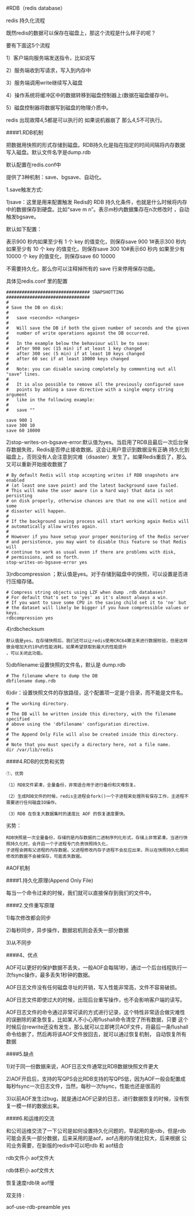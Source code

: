 #RDB（redis database）

redis 持久化流程

既然redis的数据可以保存在磁盘上，那这个流程是什么样子的呢？

要有下面这5个流程

1）客户端向服务端发送指令，比如说写

2）服务端收到写请求，写入到内存中

3）服务端调用write继续写入磁盘

4）操作系统将缓冲区中的数据转移到磁盘控制器上(数据在磁盘缓存中)。

5）磁盘控制器将数据写到磁盘的物理介质中。

redis 出现故障4,5都是可以执行的 如果说机器崩了 那么4,5不可执行。

####1.RDB机制

把数据用快照的形式存储到磁盘。RDB持久化是指在指定的时间间隔将内存数据写入磁盘。默认文件名字是dump.rdb

默认配置在redis.conf中

提供了3种机制：save、bgsave、自动化。

1.save触发方式:

1)save：这里是用来配置触发 Redis的 RDB 持久化条件，也就是什么时候将内存中的数据保存到硬盘。比如“save m n”。表示m秒内数据集存在n次修改时
，自动触发bgsave。

默认如下配置：

表示900 秒内如果至少有 1 个 key 的值变化，则保存save 900 1#表示300 秒内如果至少有 10 个 key 的值变化，则保存save 300 10#表示60 秒内
如果至少有 10000 个 key 的值变化，则保存save 60 10000

不需要持久化，那么你可以注释掉所有的 save 行来停用保存功能。

具体见redis.conf 里的配置

```
################################ SNAPSHOTTING  ################################
#
# Save the DB on disk:
#
#   save <seconds> <changes>
#
#   Will save the DB if both the given number of seconds and the given
#   number of write operations against the DB occurred.
#
#   In the example below the behaviour will be to save:
#   after 900 sec (15 min) if at least 1 key changed
#   after 300 sec (5 min) if at least 10 keys changed
#   after 60 sec if at least 10000 keys changed
#
#   Note: you can disable saving completely by commenting out all "save" lines.
#
#   It is also possible to remove all the previously configured save
#   points by adding a save directive with a single empty string argument
#   like in the following example:
#
#   save ""

save 900 1
save 300 10
save 60 10000
```

2)stop-writes-on-bgsave-error:默认值为yes。当启用了RDB且最后一次后台保存数据失败，Redis是否停止接收数据。这会让用户意识到数据没有正确
持久化到磁盘上，否则没有人会注意到灾难（disaster）发生了。如果Redis重启了，那么又可以重新开始接收数据了

```
# By default Redis will stop accepting writes if RDB snapshots are enabled
# (at least one save point) and the latest background save failed.
# This will make the user aware (in a hard way) that data is not persisting
# on disk properly, otherwise chances are that no one will notice and some
# disaster will happen.
#
# If the background saving process will start working again Redis will
# automatically allow writes again.
#
# However if you have setup your proper monitoring of the Redis server
# and persistence, you may want to disable this feature so that Redis will
# continue to work as usual even if there are problems with disk,
# permissions, and so forth.
stop-writes-on-bgsave-error yes
```

3)rdbcompression ；默认值是yes。对于存储到磁盘中的快照，可以设置是否进行压缩存储。

```
# Compress string objects using LZF when dump .rdb databases?
# For default that's set to 'yes' as it's almost always a win.
# If you want to save some CPU in the saving child set it to 'no' but
# the dataset will likely be bigger if you have compressible values or keys.
rdbcompression yes
```

4)rdbchecksum

```
默认值是yes。在存储快照后，我们还可以让redis使用CRC64算法来进行数据校验，但是这样做会增加大约10%的性能消耗，如果希望获取到最大的性能提升
，可以关闭此功能。
```

5)dbfilename:设置快照的文件名，默认是 dump.rdb
```
# The filename where to dump the DB
dbfilename dump.rdb
```

6)dir：设置快照文件的存放路径，这个配置项一定是个目录，而不能是文件名。
```
# The working directory.
#
# The DB will be written inside this directory, with the filename specified
# above using the 'dbfilename' configuration directive.
#
# The Append Only File will also be created inside this directory.
#
# Note that you must specify a directory here, not a file name.
dir /var/lib/redis
```

####4.RDB的优势和劣势

```
①、优势

（1）RDB文件紧凑，全量备份，非常适合用于进行备份和灾难恢复。

（2）生成RDB文件的时候，redis主进程会fork()一个子进程来处理所有保存工作，主进程不需要进行任何磁盘IO操作。

（3）RDB 在恢复大数据集时的速度比 AOF 的恢复速度要快。
```

劣势：

```
RDB快照是一次全量备份，存储的是内存数据的二进制序列化形式，存储上非常紧凑。当进行快照持久化时，会开启一个子进程专门负责快照持久化，
子进程会拥有父进程的内存数据，父进程修改内存子进程不会反应出来，所以在快照持久化期间修改的数据不会被保存，可能丢失数据。

```

#AOF机制

####1.持久化原理(Append Only File)

每当一个命令过来的时候，我们就可以直接保存到我们的文件中。

####2.文件重写原理

1)每次修改都会同步

2)每秒同步，异步操作，数据宕机则会丢失一部分数据

3)从不同步

####4、优点

AOF可以更好的保护数据不丢失，一般AOF会每隔1秒，通过一个后台线程执行一次fsync操作，最多丢失1秒钟的数据。

AOF日志文件没有任何磁盘寻址的开销，写入性能非常高，文件不容易破损。

AOF日志文件即使过大的时候，出现后台重写操作，也不会影响客户端的读写。

AOF日志文件的命令通过非常可读的方式进行记录，这个特性非常适合做灾难性的误删除的紧急恢复。比如某人不小心用flushall命令清空了所有数据，只要
这个时候后台rewrite还没有发生，那么就可以立即拷贝AOF文件，将最后一条flushall命令给删了，然后再将该AOF文件放回去，就可以通过恢复机制，
自动恢复所有数据

####5.缺点

1)对于同一份数据来说，AOF日志文件通常比RDB数据快照文件更大

2)AOF开启后，支持的写QPS会比RDB支持的写QPS低，因为AOF一般会配置成每秒fsync一次日志文件，当然，每秒一次fsync，性能也还是很高的

3)以前AOF发生过bug，就是通过AOF记录的日志，进行数据恢复的时候，没有恢复一模一样的数据出来。

####6.和运维的交流

和公司运维交流了一下公司是如何设置持久化问题的，早起用的是rdb，但是rdb可能会丢失一部分数据，后来采用的是aof，aof占用的存储比较大，后来根据
公司业务需要，在新版的redis中可以吧rdb 和 aof结合

rdb文件小 aof文件大

rdb体积小 aof文件大

恢复速度rdb块 aof慢

双支持 :

aof-use-rdb-preamble yes